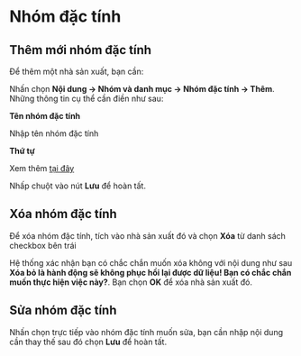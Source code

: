 # Nhóm đặc tính

## Thêm mới nhóm đặc tính

Để thêm một nhà sản xuất, bạn cần:

Nhấn chọn **Nội dung -> Nhóm và danh mục -> Nhóm đặc tính -> Thêm**. Những thông tin cụ thể cần điền như sau:

**Tên nhóm đặc tính**

Nhập tên nhóm đặc tính

**Thứ tự**

Xem thêm [tại đây](https://mkmate.osd.vn/docs/common/logic)

Nhấp chuột vào nút **Lưu** để hoàn tất.

## Xóa nhóm đặc tính

Để xóa nhóm đặc tính, tích vào nhà sản xuất đó và chọn **Xóa** từ danh sách checkbox bên trái

Hệ thống xác nhận bạn có chắc chắn muốn xóa không với nội dung như sau **Xóa bỏ là hành động sẽ không phục hồi lại được dữ liệu! Bạn có chắc chắn muốn thực hiện việc này?**. Bạn chọn **OK** để xóa nhà sản xuất đó.

## Sửa nhóm đặc tính

Nhấn chọn trực tiếp vào nhóm đặc tính muốn sửa, bạn cần nhập nội dung cần thay thế sau đó chọn **Lưu** để hoàn tất.